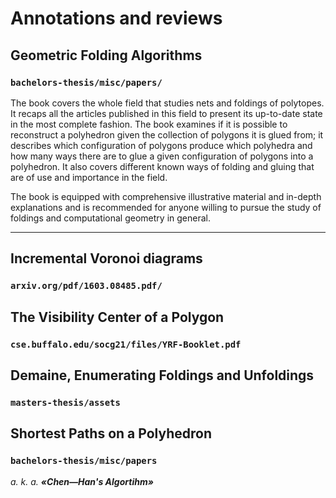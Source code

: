 Annotations and reviews
======

Geometric Folding Algorithms
--------
### `bachelors-thesis/misc/papers/`

The book covers the whole field that studies nets and foldings of polytopes. It recaps all the articles published in this field to present its up-to-date state in the most complete fashion. The book examines if it is possible to reconstruct a polyhedron given the collection of polygons it is glued from; it describes which configuration of polygons produce which polyhedra and how many ways there are to glue a given configuration of polygons into a polyhedron. It also covers different known ways of folding and gluing that are of use and importance in the field.

The book is equipped with comprehensive illustrative material and in-depth explanations and is recommended for anyone willing to pursue the study of foldings and computational geometry in general.

******

Incremental Voronoi diagrams
--------
### `arxiv.org/pdf/1603.08485.pdf/`

The Visibility Center of a Polygon
--------
### `cse.buffalo.edu/socg21/files/YRF-Booklet.pdf`

Demaine, Enumerating Foldings and Unfoldings
--------
### `masters-thesis/assets`

Shortest Paths on a Polyhedron
--------
### `bachelors-thesis/misc/papers`

_a. k. a. **«Chen—Han's Algortihm»**_
